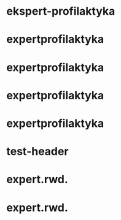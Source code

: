 # ekspert-profilaktyka
# expertprofilaktyka
# expertprofilaktyka
# expertprofilaktyka
# expertprofilaktyka
# test-header
# expert.rwd.
# expert.rwd.
